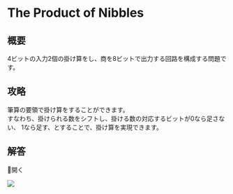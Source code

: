 # The Product of Nibbles

## 概要

4ビットの入力2個の掛け算をし、商を8ビットで出力する回路を構成する問題です。

## 攻略

筆算の要領で掛け算をすることができます。  
すなわち、掛けられる数をシフトし、掛ける数の対応するビットが<span class="F">0</span>なら足さない、
<span class="T">1</span>なら足す、とすることで、掛け算を実現できます。

## 解答

<div class="spoiler-controller material-icons">&#xE5CF;開く</div>
<div class="spoiler">

![](https://gist.githubusercontent.com/mikecat/b64b484ee0bfa969cc1e738af31e9e58/raw/a1c69c4890513ee4394d663da1b574d77ab0b6a4/1444480_20220420203030_1.png)

</div>
